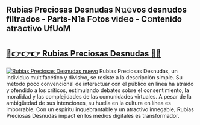## Rubias Preciosas Desnudas N𝚞𝚎vos desn𝚞dos filtr𝚊dos - Parts-N1a F𝚘tos vid𝚎o - C𝚘ntenido atr𝚊ctivo UfUoM

# <h2><a href="http://mb4lf7b.tromn.icu/?c=Rubias+Preciosas+Desnudas">🔗👉👉👉 Rubias Preciosas Desnudas 🔗🔗</a></h2>

[![Rubias Preciosas Desnudas nuevo](https://i.imgur.com/pEAQMta.gif)](http://mb4lf7b.tromn.icu/?c=Rubias+Preciosas+Desnudas)
Rubias Preciosas Desnudas, un individuo multifacético y divisivo, se resiste a la descripción simple. Su método poco convencional de interactuar con el público en línea ha atraído y ofendido a los críticos, estimulando debates sobre el consentimiento, la moralidad y las complejidades de las comunidades virtuales. A pesar de la ambigüedad de sus intenciones, su huella en la cultura en línea es imborrable. Con un espíritu inquebrantable y un atractivo innegable, Rubias Preciosas Desnudas impact en los medios digitales es transformador.
